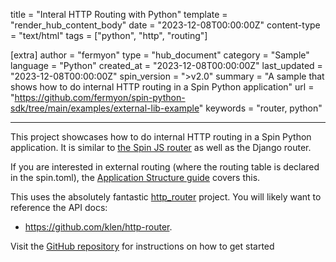 title = "Interal HTTP Routing with Python"
template = "render_hub_content_body"
date = "2023-12-08T00:00:00Z"
content-type = "text/html"
tags = ["python", "http", "routing"]

[extra]
author = "fermyon"
type = "hub_document"
category = "Sample"
language = "Python"
created_at = "2023-12-08T00:00:00Z"
last_updated = "2023-12-08T00:00:00Z"
spin_version = ">v2.0"
summary =  "A sample that shows how to do internal HTTP routing in a Spin Python application"
url = "https://github.com/fermyon/spin-python-sdk/tree/main/examples/external-lib-example"
keywords = "router, python"

---

This project showcases how to do internal HTTP routing in a Spin Python application. It is similar to [the Spin JS router](https://developer.fermyon.com/spin/v2/javascript-components#routing-in-a-component) as well as the Django router.

If you are interested in external routing (where the routing table is declared in the spin.toml), the [Application Structure guide](https://developer.fermyon.com/spin/v2/spin-application-structure) covers this.

This uses the absolutely fantastic [http_router](https://pypi.org/project/http-router/) project. You will likely want to reference the API docs:
* https://github.com/klen/http-router. 

Visit the [GitHub repository](https://github.com/fermyon/spin-python-sdk/tree/main/examples/external-lib-example) for instructions on how to get started
